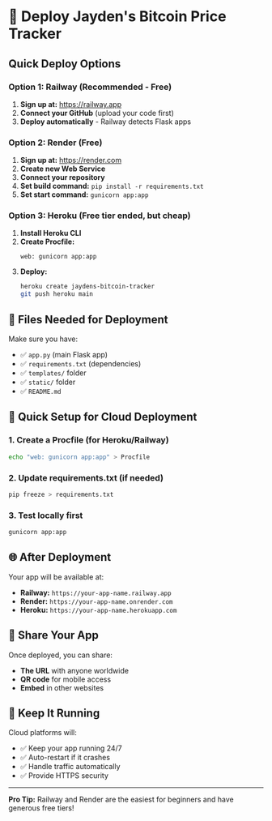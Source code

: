 # 🚀 Deploy Jayden's Bitcoin Price Tracker

## Quick Deploy Options

### Option 1: Railway (Recommended - Free)
1. **Sign up at:** https://railway.app
2. **Connect your GitHub** (upload your code first)
3. **Deploy automatically** - Railway detects Flask apps

### Option 2: Render (Free)
1. **Sign up at:** https://render.com
2. **Create new Web Service**
3. **Connect your repository**
4. **Set build command:** `pip install -r requirements.txt`
5. **Set start command:** `gunicorn app:app`

### Option 3: Heroku (Free tier ended, but cheap)
1. **Install Heroku CLI**
2. **Create Procfile:**
   ```
   web: gunicorn app:app
   ```
3. **Deploy:**
   ```bash
   heroku create jaydens-bitcoin-tracker
   git push heroku main
   ```

## 📁 Files Needed for Deployment

Make sure you have:
- ✅ `app.py` (main Flask app)
- ✅ `requirements.txt` (dependencies)
- ✅ `templates/` folder
- ✅ `static/` folder
- ✅ `README.md`

## 🔧 Quick Setup for Cloud Deployment

### 1. Create a Procfile (for Heroku/Railway)
```bash
echo "web: gunicorn app:app" > Procfile
```

### 2. Update requirements.txt (if needed)
```bash
pip freeze > requirements.txt
```

### 3. Test locally first
```bash
gunicorn app:app
```

## 🌐 After Deployment

Your app will be available at:
- **Railway:** `https://your-app-name.railway.app`
- **Render:** `https://your-app-name.onrender.com`
- **Heroku:** `https://your-app-name.herokuapp.com`

## 📱 Share Your App

Once deployed, you can share:
- **The URL** with anyone worldwide
- **QR code** for mobile access
- **Embed** in other websites

## 🔄 Keep It Running

Cloud platforms will:
- ✅ Keep your app running 24/7
- ✅ Auto-restart if it crashes
- ✅ Handle traffic automatically
- ✅ Provide HTTPS security

---

**Pro Tip:** Railway and Render are the easiest for beginners and have generous free tiers! 